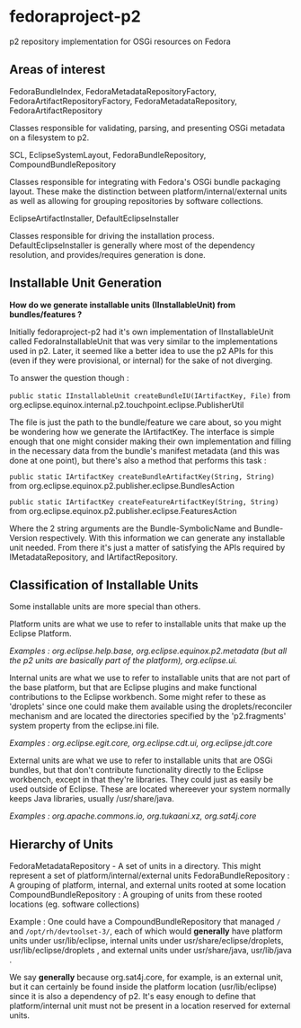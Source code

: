 # fedoraproject-p2
p2 repository implementation for OSGi resources on Fedora


## Areas of interest

FedoraBundleIndex, FedoraMetadataRepositoryFactory, FedoraArtifactRepositoryFactory, FedoraMetadataRepository, FedoraArtifactRepository

Classes responsible for validating, parsing, and presenting OSGi metadata on a filesystem to p2.


SCL, EclipseSystemLayout, FedoraBundleRepository, CompoundBundleRepository

Classes responsible for integrating with Fedora's OSGi bundle packaging layout. These make the distinction between platform/internal/external units as well as allowing for grouping repositories by software collections.


EclipseArtifactInstaller, DefaultEclipseInstaller

Classes responsible for driving the installation process. DefaultEclipseInstaller is generally where most of the dependency resolution, and provides/requires generation is done.

## Installable Unit Generation

**How do we generate installable units (IInstallableUnit) from bundles/features ?**

Initially fedoraproject-p2 had it's own implementation of IInstallableUnit called FedoraInstallableUnit that was very similar to the implementations used in p2. Later, it seemed like a better idea to use the p2 APIs for this (even if they were provisional, or internal) for the sake of not diverging.

To answer the question though :

`public static IInstallableUnit createBundleIU(IArtifactKey, File)` from org.eclipse.equinox.internal.p2.touchpoint.eclipse.PublisherUtil

The file is just the path to the bundle/feature we care about, so you might be wondering how we generate the IArtifactKey. The interface is simple enough that one might consider making their own implementation and filling in the necessary data from the bundle's manifest metadata (and this was done at one point), but there's also a method that performs this task :

`public static IArtifactKey createBundleArtifactKey(String, String)` from org.eclipse.equinox.p2.publisher.eclipse.BundlesAction

`public static IArtifactKey createFeatureArtifactKey(String, String)` from org.eclipse.equinox.p2.publisher.eclipse.FeaturesAction

Where the 2 string arguments are the Bundle-SymbolicName and Bundle-Version respectively. With this information we can generate any installable unit needed. From there it's just a matter of satisfying the APIs required by IMetadataRepository, and IArtifactRepository.


## Classification of Installable Units

Some installable units are more special than others.

Platform units are what we use to refer to installable units that make up the Eclipse Platform.

*Examples : org.eclipse.help.base, org.eclipse.equinox.p2.metadata (but all the p2 units are basically part of the platform), org.eclipse.ui.*


Internal units are what we use to refer to installable units that are not part of the base platform, but that are Eclipse plugins and make functional contributions to the Eclipse workbench. Some might refer to these as 'droplets' since one could make them available using the droplets/reconciler mechanism and are located the directories specified by the 'p2.fragments' system property from the eclipse.ini file.

*Examples : org.eclipse.egit.core, org.eclipse.cdt.ui, org.eclipse.jdt.core*

External units are what we use to refer to installable units that are OSGi bundles, but that don't contribute functionality directly to the Eclipse workbench, except in that they're libraries. They could just as easily be used outside of Eclipse. These are located whereever your system normally keeps Java libraries, usually /usr/share/java.

*Examples : org.apache.commons.io, org.tukaani.xz, org.sat4j.core*


## Hierarchy of Units

FedoraMetadataRepository - A set of units in a directory. This might represent a set of platform/internal/external units
FedoraBundleRepository : A grouping of platform, internal, and external units rooted at some location
CompoundBundleRepository : A grouping of units from these rooted locations (eg. software collections)

Example : One could have a CompoundBundleRepository that managed `/` and `/opt/rh/devtoolset-3/`, each of which would **generally** have platform units under usr/lib/eclipse, internal units under usr/share/eclipse/droplets, usr/lib/eclipse/droplets , and external units under usr/share/java, usr/lib/java  .

We say **generally** because org.sat4j.core, for example, is an external unit, but it can certainly be found inside the platform location (usr/lib/eclipse) since it is also a dependency of p2. It's easy enough to define that  platform/internal unit must not be present in a location reserved for external units.

